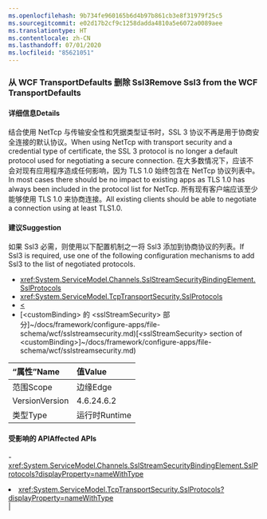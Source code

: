 ```yaml
---
ms.openlocfilehash: 9b734fe960165b6d4b97b861cb3e8f31979f25c5
ms.sourcegitcommit: e02d17b2cf9c1258dadda4810a5e6072a0089aee
ms.translationtype: HT
ms.contentlocale: zh-CN
ms.lasthandoff: 07/01/2020
ms.locfileid: "85621051"
---
```

### <a name="remove-ssl3-from-the-wcf-transportdefaults"></a><span data-ttu-id="99eec-101">从 WCF TransportDefaults 删除 Ssl3</span><span class="sxs-lookup"><span data-stu-id="99eec-101">Remove Ssl3 from the WCF TransportDefaults</span></span>

#### <a name="details"></a><span data-ttu-id="99eec-102">详细信息</span><span class="sxs-lookup"><span data-stu-id="99eec-102">Details</span></span>

<span data-ttu-id="99eec-103">结合使用 NetTcp 与传输安全性和凭据类型证书时，SSL 3 协议不再是用于协商安全连接的默认协议。</span><span class="sxs-lookup"><span data-stu-id="99eec-103">When using NetTcp with transport security and a credential type of certificate, the SSL 3 protocol is no longer a default protocol used for negotiating a secure connection.</span></span> <span data-ttu-id="99eec-104">在大多数情况下，应该不会对现有应用程序造成任何影响，因为 TLS 1.0 始终包含在 NetTcp 协议列表中。</span><span class="sxs-lookup"><span data-stu-id="99eec-104">In most cases there should be no impact to existing apps as TLS 1.0 has always been included in the protocol list for NetTcp.</span></span> <span data-ttu-id="99eec-105">所有现有客户端应该至少能够使用 TLS 1.0 来协商连接。</span><span class="sxs-lookup"><span data-stu-id="99eec-105">All existing clients should be able to negotiate a connection using at least TLS1.0.</span></span>

#### <a name="suggestion"></a><span data-ttu-id="99eec-106">建议</span><span class="sxs-lookup"><span data-stu-id="99eec-106">Suggestion</span></span>

<span data-ttu-id="99eec-107">如果 Ssl3 必需，则使用以下配置机制之一将 Ssl3 添加到协商协议的列表。</span><span class="sxs-lookup"><span data-stu-id="99eec-107">If Ssl3 is required, use one of the following configuration mechanisms to add Ssl3 to the list of negotiated protocols.</span></span><ul><li><xref:System.ServiceModel.Channels.SslStreamSecurityBindingElement.SslProtocols></li><li><xref:System.ServiceModel.TcpTransportSecurity.SslProtocols></li><li>[<](~/docs/framework/configure-apps/file-schema/wcf/transport-of-nettcpbinding.md)</li><li><span data-ttu-id="99eec-108">[&lt;customBinding&gt; 的 &lt;sslStreamSecurity&gt; 部分]~/docs/framework/configure-apps/file-schema/wcf/sslstreamsecurity.md)</span><span class="sxs-lookup"><span data-stu-id="99eec-108">[&lt;sslStreamSecurity&gt; section of &lt;customBinding&gt;]~/docs/framework/configure-apps/file-schema/wcf/sslstreamsecurity.md)</span></span></li></ul>

| <span data-ttu-id="99eec-109">“属性”</span><span class="sxs-lookup"><span data-stu-id="99eec-109">Name</span></span>    | <span data-ttu-id="99eec-110">值</span><span class="sxs-lookup"><span data-stu-id="99eec-110">Value</span></span>       |
|:--------|:------------|
| <span data-ttu-id="99eec-111">范围</span><span class="sxs-lookup"><span data-stu-id="99eec-111">Scope</span></span>   |<span data-ttu-id="99eec-112">边缘</span><span class="sxs-lookup"><span data-stu-id="99eec-112">Edge</span></span>|
|<span data-ttu-id="99eec-113">Version</span><span class="sxs-lookup"><span data-stu-id="99eec-113">Version</span></span>|<span data-ttu-id="99eec-114">4.6.2</span><span class="sxs-lookup"><span data-stu-id="99eec-114">4.6.2</span></span>|
|<span data-ttu-id="99eec-115">类型</span><span class="sxs-lookup"><span data-stu-id="99eec-115">Type</span></span>|<span data-ttu-id="99eec-116">运行时</span><span class="sxs-lookup"><span data-stu-id="99eec-116">Runtime</span></span>

#### <a name="affected-apis"></a><span data-ttu-id="99eec-117">受影响的 API</span><span class="sxs-lookup"><span data-stu-id="99eec-117">Affected APIs</span></span>

-<xref:System.ServiceModel.Channels.SslStreamSecurityBindingElement.SslProtocols?displayProperty=nameWithType></li><li><xref:System.ServiceModel.TcpTransportSecurity.SslProtocols?displayProperty=nameWithType></li></ul>|
